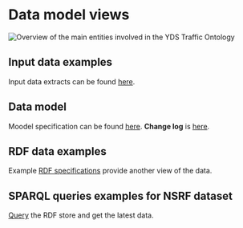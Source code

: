 # Data model views
![Overview of the main entities involved in the YDS Traffic Ontology](https://dl.dropboxusercontent.com/u/4447272/Traffic.png)

## Input data examples
Input data extracts can be found [here](https://github.com/YourDataStories/ontology/blob/master/Traffic/Input%20Data%20Examples.md).

## Data model
Moodel specification can be found [here](https://github.com/YourDataStories/ontology/blob/master/Traffic/traffic.owl).
**Change log** is [here](https://github.com/YourDataStories/ontology/blob/master/Traffic/CHANGELOG.md).

## RDF data examples
Example [RDF specifications](https://github.com/YourDataStories/ontology/blob/master/NSRF/RDF%20Data%20Example.md) provide another view of the data.
## SPARQL queries examples for NSRF dataset
[Query](https://github.com/YourDataStories/ontology/blob/master/Overall%20model/SPARQL%20queries.md) the RDF store and get the latest data.


